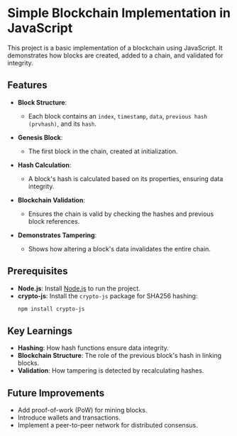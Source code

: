 # Simple Blockchain Implementation in JavaScript

This project is a basic implementation of a blockchain using JavaScript. It demonstrates how blocks are created, added to a chain, and validated for integrity.

## Features

- **Block Structure**:
  - Each block contains an `index`, `timestamp`, `data`, `previous hash (prvhash)`, and its `hash`.
  
- **Genesis Block**:
  - The first block in the chain, created at initialization.

- **Hash Calculation**:
  - A block's hash is calculated based on its properties, ensuring data integrity.

- **Blockchain Validation**:
  - Ensures the chain is valid by checking the hashes and previous block references.

- **Demonstrates Tampering**:
  - Shows how altering a block's data invalidates the entire chain.

## Prerequisites

- **Node.js**: Install [Node.js](https://nodejs.org/) to run the project.
- **crypto-js**: Install the `crypto-js` package for SHA256 hashing:
  ```bash
  npm install crypto-js

## Key Learnings
- **Hashing**: How hash functions ensure data integrity.
- **Blockchain Structure**: The role of the previous block's hash in linking blocks.
- **Validation**: How tampering is detected by recalculating hashes.
## Future Improvements
- Add proof-of-work (PoW) for mining blocks.
- Introduce wallets and transactions.
- Implement a peer-to-peer network for distributed consensus.
